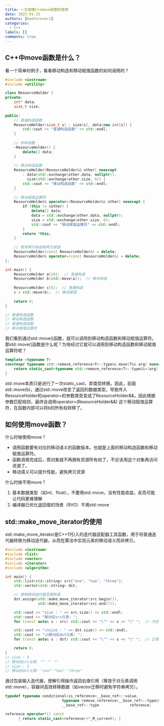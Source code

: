 ```yaml
---
title: 一文搞懂C++move函数的使用
date: 2025-01-25
authors: [KenForever1]
categories: 
  - C++
labels: []
comments: true
---
```

## C++中move函数是什么？

看一个简单的例子，看看移动构造和移动赋值函数的如何调用的？

<!-- more -->

```c++
#include <iostream>
#include <utility>

class ResourceHolder {
private:
    int* data;
    size_t size;
    
public:
    // 普通构造函数
    ResourceHolder(size_t s) : size(s), data(new int[s]) {
        std::cout << "普通构造函数" << std::endl;
    }
    
    // 析构函数
    ~ResourceHolder() {
        delete[] data;
    }
    
    // 移动构造函数
    ResourceHolder(ResourceHolder&& other) noexcept 
        : data(std::exchange(other.data, nullptr)), 
          size(std::exchange(other.size, 0)) {
        std::cout << "移动构造函数" << std::endl;
    }
    
    // 移动赋值运算符
    ResourceHolder& operator=(ResourceHolder&& other) noexcept {
        if (this != &other) {
            delete[] data;
            data = std::exchange(other.data, nullptr);
            size = std::exchange(other.size, 0);
            std::cout << "移动赋值运算符" << std::endl;
        }
        return *this;
    }
    
    // 禁用拷贝构造和拷贝赋值
    ResourceHolder(const ResourceHolder&) = delete;
    ResourceHolder& operator=(const ResourceHolder&) = delete;
};

int main() {
    ResourceHolder a(10);  // 普通构造
    ResourceHolder b(std::move(a));  // 移动构造
    
    ResourceHolder c(5);  // 普通构造
    c = std::move(b);  // 移动赋值
    
    return 0;
}

// 普通构造函数
// 移动构造函数
// 普通构造函数
// 移动赋值运算符
```
我们看到通过std::move()函数，就可以调用到移动构造函数和移动赋值运算符。那std::move()函数是什么呢？为啥经过它就可以调用到移动构造函数和移动赋值运算符呢？

```c++
template <typename T>
constexpr typename std::remove_reference<T>::type&& move(T&& arg) noexcept {
    return static_cast<typename std::remove_reference<T>::type&&>(arg);
}
```
std::move本质只是进行了一次static_cast，即类型转换。因此，前面std::move(b)，通过std::move改变了返回的数据类型，导致传入ResourceHolder的operator=的参数类型变成了ResourceHolder&&，因此根据参数匹配规则，最终会调用operator=(ResourceHolder&&) 这个移动赋值运算符，在函数内部可以将b的所有权转移了。

## 如何使用move函数？

什么时候使用move？
* 调用函数要有对应的移动语义的函数版本。也就是上面的移动构造函数和移动赋值运算符。
* 函数调用完成后，原对象就不再拥有资源所有权了，不应该用这个对象再访问资源了。
* 移动语义可以提升性能，避免拷贝资源

什么时候不用move？
1. 基本数据类型（如int、float），不要用std::move，没有性能收益，反而可能让代码更难理解
2. 编译器已优化返回值的场景（RVO）不用std::move


## std::make_move_iterator的使用

std::make_move_iterator是C++11引入的迭代器适配器工具函数，用于将普通迭代器转换为移动迭代器，从而在算法中实现元素的移动语义而非拷贝。

```c++
#include <iostream>
#include <list>
#include <vector>
#include <iterator>
#include <algorithm>

int main() {
    std::list<std::string> src{"one", "two", "three"};
    std::vector<std::string> dst;

    // 使用移动迭代器范围构造
    dst.assign(std::make_move_iterator(src.begin()),
               std::make_move_iterator(src.end()));

    std::cout << "size : " << src.size() << std::endl;
    std::cout << "移动后src元素: ";
    for (const auto& s : src) std::cout << "\"" << s << "\" ";  // 为空字符串

    std::cout << "\nsize : " << dst.size() << std::endl;
    std::cout << "\n移动后dst元素: ";
    for (const auto& s : dst) std::cout << "\"" << s << "\" ";  // 正常字符串

    return 0;
}
// size : 3
// 移动后src元素: "" "" "" 
// size : 3
// 移动后dst元素: "one" "two" "three"
```
通过包装输入迭代器，使解引用操作返回右值引用（等效于对元素调用std::move），容器间高效转移数据（如vector<string>迁移时避免字符串拷贝）。
```c++
typedef typename conditional<is_reference<__base_ref>::value,
                          typename remove_reference<__base_ref>::type&&,
                          __base_ref>::type              reference;

reference operator*() const
      { return static_cast<reference>(*_M_current); }
```

